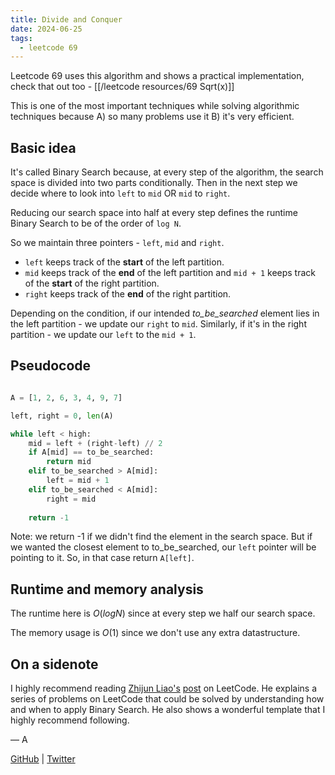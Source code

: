 ```yaml
---
title: Divide and Conquer
date: 2024-06-25
tags:
  - leetcode 69
---
```



Leetcode 69 uses this algorithm and shows a practical implementation, check that out too - [[/leetcode resources/69 Sqrt(x)]]

This is one of the most important techniques while solving algorithmic techniques because A) so many problems use it B) it's very efficient.

## Basic idea

It's called Binary Search because, at every step of the algorithm, the search space is divided into two parts conditionally. Then in the next step we decide where to look into `left` to `mid` OR `mid` to `right`.

Reducing our search space into half at every step defines the runtime Binary Search to be of the order of `log N`.

So we maintain three pointers - `left`, `mid` and `right`. 

- `left` keeps track of the **start** of the left partition.
- `mid` keeps track of the **end** of the left partition and `mid + 1` keeps track of the **start** of the right partition.
- `right` keeps track of the **end** of the right partition.

Depending on the condition, if our intended _to_be_searched_ element lies in the left partition - we update our `right` to `mid`. Similarly, if it's in the right partition - we update our `left` to the `mid + 1`.


## Pseudocode

```python

A = [1, 2, 6, 3, 4, 9, 7]

left, right = 0, len(A)

while left < high:
    mid = left + (right-left) // 2
    if A[mid] == to_be_searched:
        return mid
    elif to_be_searched > A[mid]:
        left = mid + 1
    elif to_be_searched < A[mid]:
        right = mid
    
    return -1

```

Note: we return -1 if we didn't find the element in the search space. But if we wanted the closest element to to_be_searched, our `left` pointer will be pointing to it. So, in that case return `A[left]`.


## Runtime and memory analysis

The runtime here is $O(log N)$ since at every step we half our search space.

The memory usage is $O(1)$ since we don't use any extra datastructure.

## On a sidenote

I highly recommend reading [Zhijun Liao's](https://leetcode.com/u/zhijun_liao/) [post](https://leetcode.com/problems/minimum-number-of-days-to-make-m-bouquets/solutions/769703/python-clear-explanation-powerful-ultimate-binary-search-template-solved-many-problems/) on LeetCode.
He explains a series of problems on LeetCode that could be solved by understanding how and when to apply Binary Search. He also shows a wonderful template that I highly recommend following.


— A

[GitHub](https://github.com/AtharvaKamble) | [Twitter](https://twitter.com/AtharvaKamble07)

